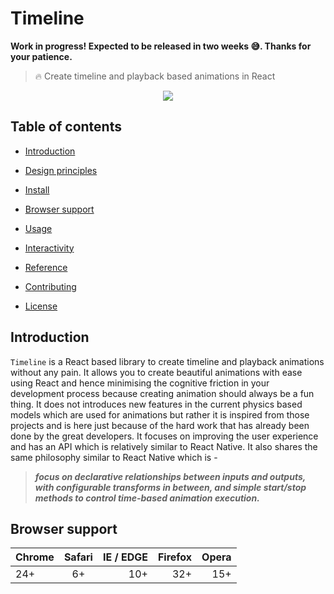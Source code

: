 # Timeline

**Work in progress! Expected to be released in two weeks 😅. Thanks for your patience.**

> 🔥 Create timeline and playback based animations in React

<p align="center">
  <img src="https://i.gyazo.com/92335601b07bd758f45bb64ca8bac912.gif" />
</p>

## Table of contents

* [Introduction](#introduction)

* [Design principles](#design-principles)

* [Install]()

* [Browser support]()

* [Usage]()

* [Interactivity]()

* [Reference]()

* [Contributing]()

* [License]()

## Introduction

`Timeline` is a React based library to create timeline and playback animations without any pain. It allows you to create beautiful animations with ease using React and hence minimising the cognitive friction in your development process because creating animation should always be a fun thing. It does not introduces new features in the current physics based models which are used for animations but rather it is inspired from those projects and is here just because of the hard work that has already been done by the great developers. It focuses on improving the user experience and has an API which is relatively similar to React Native. It also shares the same philosophy similar to React Native which is -

> ***focus on declarative relationships between inputs and outputs, with configurable transforms in between, and simple start/stop methods to control time-based animation execution.***

## Browser support

| Chrome        | Safari        | IE / EDGE  | Firefox  | Opera |
| ------------- |:-------------:| -----: | -----: | -----: |
| 24+    | 6+ | 10+ | 32+ | 15+
